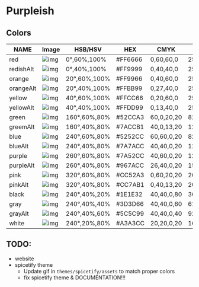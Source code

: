 # Purpleish

## Colors

|  NAME            |  Image                                                                |  HSB/HSV       |  HEX      |  CMYK        |  RGB          |
|------------------|-----------------------------------------------------------------------|----------------|-----------|--------------|---------------|
|  red          |![img](https://raw.ehan.dev/purpleish/assets/colors/red.png)        |  0°,60%,100%   |  #FF6666  |  0,60,60,0   |  255,102,102  |
|  redishAlt     |![img](https://raw.ehan.dev/purpleish/assets/colors/redAlt.png)   |  0°,40%,100%   |  #FF9999  |  0,40,40,0   |  255,153,153  |
|  orange       |![img](https://raw.ehan.dev/purpleish/assets/colors/orange.png)     |  20°,60%,100%  |  #FF9966  |  0,40,60,0   |  255,153,102  |
|  orangeAlt  |![img](https://raw.ehan.dev/purpleish/assets/colors/orangeAlt.png)|  20°,40%,100%  |  #FFBB99  |  0,27,40,0   |  255,187,153  |
|  yellow       |![img](https://raw.ehan.dev/purpleish/assets/colors/yellow.png)     |  40°,60%,100%  |  #FFCC66  |  0,20,60,0   |  255,204,102  |
|  yellowAlt  |![img](https://raw.ehan.dev/purpleish/assets/colors/yellowAlt.png)|  40°,40%,100%  |  #FFDD99  |  0,13,40,0   |  255,221,153  |
|  green           |![img](https://raw.ehan.dev/purpleish/assets/colors/green.png)         |  160°,60%,80%  |  #52CCA3  |  60,0,20,20  |  82,204,163   |
|  greemAlt      |![img](https://raw.ehan.dev/purpleish/assets/colors/greenAlt.png)    |  160°,40%,80%  |  #7ACCB1  |  40,0,13,20  |  122,204,177  |
|  blue         |![img](https://raw.ehan.dev/purpleish/assets/colors/blue.png)       |  240°,60%,80%  |  #5252CC  |  60,60,0,20  |  82,82,204    |
|  blueAlt   |![img](https://raw.ehan.dev/purpleish/assets/colors/blueAlt.png) |  240°,40%,80%  |  #7A7ACC  |  40,40,0,20  |  122,122,204  |
|  purple       |![img](https://raw.ehan.dev/purpleish/assets/colors/purple.png)     |  260°,60%,80%  |  #7A52CC  |  40,60,0,20  |  122,82,204   |
|  purpleAlt  |![img](https://raw.ehan.dev/purpleish/assets/colors/purpleAlt.png)|  260°,40%,80%  |  #967ACC  |  26,40,0,20  |  150,122,204  |
|  pink            |![img](https://raw.ehan.dev/purpleish/assets/colors/pink.png)          |  320°,60%,80%  |  #CC52A3  |  0,60,20,20  |  204,82,163   |
|  pinkAlt       |![img](https://raw.ehan.dev/purpleish/assets/colors/pinkAlt.png)     |  320°,40%,80%  |  #CC7AB1  |  0,40,13,20  |  204,122,177  |
|  black   |![img](https://raw.ehan.dev/purpleish/assets/colors/black.png) |  240°,40%,20%  |  #1E1E32  |  40,40,0,80  |  30,30,50     |
|  gray   |![img](https://raw.ehan.dev/purpleish/assets/colors/gray.png) |  240°,40%,40%  |  #3D3D66  |  40,40,0,60  |  61,61,102    |
|  grayAlt   |![img](https://raw.ehan.dev/purpleish/assets/colors/grayAlt.png) |  240°,40%,60%  |  #5C5C99  |  40,40,0,40  |  92,92,153    |
|  white     |![img](https://raw.ehan.dev/purpleish/assets/colors/white.png)   |  240°,20%,80%  |  #A3A3CC  |  20,20,0,20  |  163,163,204  |

## TODO:

- website
- spicetify theme
    - Update gif in `themes/spicetify/assets` to match proper colors
    - fix spicetify theme & DOCUMENTATION!!!
